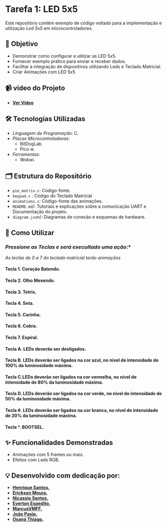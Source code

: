 # Tarefa 1: LED 5x5

Este repositório contém exemplo de código voltado para a implementação e utilização *Led 5x5* em microcontroladores.

## 🎯 Objetivo

- Demonstrar como configurar e utilizar as LED 5x5.
- Fornecer exemplo prático para enviar e receber dados.
- Facilitar a integração de dispositivos utilizando Leds e Teclado Matricial.
- Criar Animações com LED 5x5

## 📹 video do Projeto
- **[Ver Video](https://drive.google.com/file/d/1hF8kwR5JhvMnlLH3D5LVE1glkn9YcFFx/view?usp=sharing)**

## 🛠️ Tecnologias Utilizadas

- *Linguagem de Programação*: C.
- *Placas Microcontroladoras*:
  - BitDogLab.
  - Pico w.
- *Ferramentas*:
  - Wokwi.

## 🗂️ Estrutura do Repositório

- `pio_matrix.c`: Código-fonte.
- `keypad.c` : Código do Teclado Matricial
- `animations.c`: Código-fonte das animações.
- `README.md`/: Tutoriais e explicações sobre a comunicação UART e Documentação do projeto.
- `diagram.jso`n/: Diagramas de conexão e esquemas de hardware.

## 🚀 Como Utilizar

###  *Pressione as Teclas e será execultado uma ação:**

*As teclas de 0 a 7 do teclado matricial terão animações*

#### Tecla 1. Coração Batendo.

#### Tecla 2. Olho Mexendo.

#### Tecla 3. Tetrix.

#### Tecla 4. Seta.

#### Tecla 5. Carinha.

#### Tecla 6. Cobra.

#### Tecla 7. Expiral.

#### Tecla A. LEDs deverão ser desligados.

#### Tecla B. LEDs deverão ser ligados na cor azul, no nível de intensidade de 100% da luminosidade máxima.

#### Tecla C.LEDs deverão ser ligados na cor vermelha, no nível de intensidade de 80% da luminosidade máxima.

#### Tecla D. LEDs deverão ser ligados na cor verde, no nível de intensidade de 50% da luminosidade máxima.

#### Tecla #. LEDs deverão ser ligados na cor branca, no nível de intensidade de 20% da luminosidade máxima.

#### Tecla *. BOOTSEL.

## ✨ Funcionalidades Demonstradas

- Animações com 5 frames ou mais.
- Efeitos com Leds RGB.

## 💡 Desenvolvido com dedicação por:
- **[Henrique Santos.](https://github.com/henr1queSantos25)**
- **[Erickson Moura.](https://github.com/ericksonsmoura)**
- **[Nicassio Santos.](https://github.com/nicassiosantos)**
- **[Everton Espedito.](https://github.com/EvertonEspedito)**
- **[MarcusVMFF.](https://github.com/MarcusVMFF)**
- **[João Pasip.](https://github.com/joao-pasip)**
- **[Osaná Thiago.](https://github.com/OsanaThiago)**
